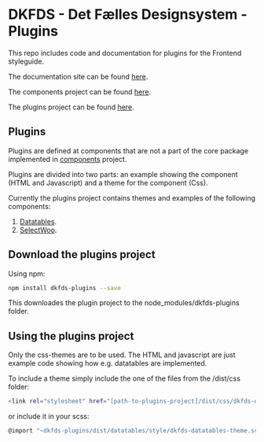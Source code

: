 # DKFDS - Det Fælles Designsystem - Plugins

This repo includes code and documentation for plugins for the Frontend styleguide.

The documentation site can be found [here](https://detfaellesdesignsystem.github.io/dkfds-docs/).

The components project can be found [here](https://github.com/detfaellesdesignsystem/dkfds-components).

The plugins project can be found [here](https://github.com/detfaellesdesignsystem/dkfds-plugins).

## Plugins

Plugins are defined at components that are not a part of the core package implemented in [components](https://github.com/detfaellesdesignsystem/dkfds-components) project. 

Plugins are divided into two parts: an example showing the component (HTML and Javascript) and a theme for the component (Css).

Currently the plugins project contains themes and examples of the following components:
1. [Datatables](https://datatables.net/).
2. [SelectWoo](https://github.com/woocommerce/selectWoo).

## Download the plugins project

Using npm: 

```sh
npm install dkfds-plugins --save
``` 

This downloades the plugin project to the node_modules/dkfds-plugins folder.

## Using the plugins project

Only the css-themes are to be used. The HTML and javascript are just example code showing how e.g. datatables are implemented.  

To include a theme simply include the one of the files from the /dist/css folder:
```sh
<link rel="stylesheet" href="[path-to-plugins-project]/dist/css/dkfds-datatables-theme.min.css">
``` 
or include it in your scss:
```sh
@import "~dkfds-plugins/dist/datatables/style/dkfds-datatables-theme.scss";
```